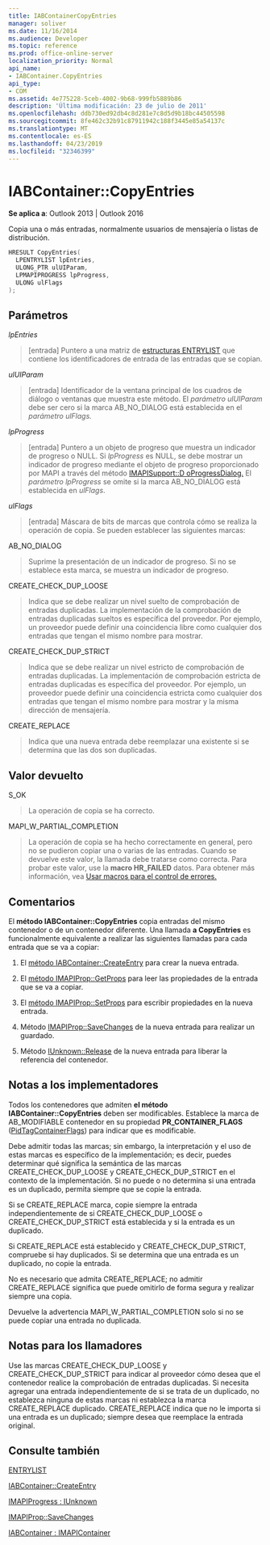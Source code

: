 ```yaml
---
title: IABContainerCopyEntries
manager: soliver
ms.date: 11/16/2014
ms.audience: Developer
ms.topic: reference
ms.prod: office-online-server
localization_priority: Normal
api_name:
- IABContainer.CopyEntries
api_type:
- COM
ms.assetid: 4e775228-5ceb-4002-9b68-999fb5889b86
description: 'Última modificación: 23 de julio de 2011'
ms.openlocfilehash: ddb730ed92db4c8d281e7c8d5d9b18bc44505598
ms.sourcegitcommit: 8fe462c32b91c87911942c188f3445e85a54137c
ms.translationtype: MT
ms.contentlocale: es-ES
ms.lasthandoff: 04/23/2019
ms.locfileid: "32346399"
---
```

# <a name="iabcontainercopyentries"></a>IABContainer::CopyEntries

  
  
**Se aplica a**: Outlook 2013 | Outlook 2016 
  
Copia una o más entradas, normalmente usuarios de mensajería o listas de distribución.
  
```cpp
HRESULT CopyEntries(
  LPENTRYLIST lpEntries,
  ULONG_PTR ulUIParam,
  LPMAPIPROGRESS lpProgress,
  ULONG ulFlags
);
```

## <a name="parameters"></a>Parámetros

 _lpEntries_
  
> [entrada] Puntero a una matriz de [estructuras ENTRYLIST](entrylist.md) que contiene los identificadores de entrada de las entradas que se copian. 
    
 _ulUIParam_
  
> [entrada] Identificador de la ventana principal de los cuadros de diálogo o ventanas que muestra este método. El _parámetro ulUIParam_ debe ser cero si la marca AB_NO_DIALOG está establecida en el _parámetro ulFlags._ 
    
 _lpProgress_
  
> [entrada] Puntero a un objeto de progreso que muestra un indicador de progreso o NULL. Si _lpProgress_ es NULL, se debe mostrar un indicador de progreso mediante el objeto de progreso proporcionado por MAPI a través del método [IMAPISupport::D oProgressDialog.](imapisupport-doprogressdialog.md) El  _parámetro lpProgress_ se omite si la marca AB_NO_DIALOG está establecida en  _ulFlags_.
    
 _ulFlags_
  
> [entrada] Máscara de bits de marcas que controla cómo se realiza la operación de copia. Se pueden establecer las siguientes marcas:
    
AB_NO_DIALOG 
  
> Suprime la presentación de un indicador de progreso. Si no se establece esta marca, se muestra un indicador de progreso.
    
CREATE_CHECK_DUP_LOOSE 
  
> Indica que se debe realizar un nivel suelto de comprobación de entradas duplicadas. La implementación de la comprobación de entradas duplicadas sueltos es específica del proveedor. Por ejemplo, un proveedor puede definir una coincidencia libre como cualquier dos entradas que tengan el mismo nombre para mostrar.
    
CREATE_CHECK_DUP_STRICT 
  
> Indica que se debe realizar un nivel estricto de comprobación de entradas duplicadas. La implementación de comprobación estricta de entradas duplicadas es específica del proveedor. Por ejemplo, un proveedor puede definir una coincidencia estricta como cualquier dos entradas que tengan el mismo nombre para mostrar y la misma dirección de mensajería.
    
CREATE_REPLACE 
  
> Indica que una nueva entrada debe reemplazar una existente si se determina que las dos son duplicadas.
    
## <a name="return-value"></a>Valor devuelto

S_OK 
  
> La operación de copia se ha correcto.
    
MAPI_W_PARTIAL_COMPLETION 
  
> La operación de copia se ha hecho correctamente en general, pero no se pudieron copiar una o varias de las entradas. Cuando se devuelve este valor, la llamada debe tratarse como correcta. Para probar este valor, use la **macro HR_FAILED** datos. Para obtener más información, vea [Usar macros para el control de errores.](using-macros-for-error-handling.md)
    
## <a name="remarks"></a>Comentarios

El **método IABContainer::CopyEntries** copia entradas del mismo contenedor o de un contenedor diferente. Una llamada **a CopyEntries** es funcionalmente equivalente a realizar las siguientes llamadas para cada entrada que se va a copiar: 
  
1. El [método IABContainer::CreateEntry](iabcontainer-createentry.md) para crear la nueva entrada. 
    
2. El [método IMAPIProp::GetProps](imapiprop-getprops.md) para leer las propiedades de la entrada que se va a copiar. 
    
3. El [método IMAPIProp::SetProps](imapiprop-setprops.md) para escribir propiedades en la nueva entrada. 
    
4. Método [IMAPIProp::SaveChanges](imapiprop-savechanges.md) de la nueva entrada para realizar un guardado. 
    
5. Método [IUnknown::Release](https://msdn.microsoft.com/library/ms682317%28VS.85%29.aspx) de la nueva entrada para liberar la referencia del contenedor. 
    
## <a name="notes-to-implementers"></a>Notas a los implementadores

Todos los contenedores que admiten **el método IABContainer::CopyEntries** deben ser modificables. Establece la marca de AB_MODIFIABLE contenedor en su propiedad **PR_CONTAINER_FLAGS** ([PidTagContainerFlags](pidtagcontainerflags-canonical-property.md)) para indicar que es modificable. 
  
Debe admitir todas las marcas; sin embargo, la interpretación y el uso de estas marcas es específico de la implementación; es decir, puedes determinar qué significa la semántica de las marcas CREATE_CHECK_DUP_LOOSE y CREATE_CHECK_DUP_STRICT en el contexto de la implementación. Si no puede o no determina si una entrada es un duplicado, permita siempre que se copie la entrada. 
  
Si se CREATE_REPLACE marca, copie siempre la entrada independientemente de si CREATE_CHECK_DUP_LOOSE o CREATE_CHECK_DUP_STRICT está establecida y si la entrada es un duplicado. 
  
Si CREATE_REPLACE está establecido y CREATE_CHECK_DUP_STRICT, compruebe si hay duplicados. Si se determina que una entrada es un duplicado, no copie la entrada. 
  
No es necesario que admita CREATE_REPLACE; no admitir CREATE_REPLACE significa que puede omitirlo de forma segura y realizar siempre una copia. 
  
Devuelve la advertencia MAPI_W_PARTIAL_COMPLETION solo si no se puede copiar una entrada no duplicada. 
  
## <a name="notes-to-callers"></a>Notas para los llamadores

Use las marcas CREATE_CHECK_DUP_LOOSE y CREATE_CHECK_DUP_STRICT para indicar al proveedor cómo desea que el contenedor realice la comprobación de entradas duplicadas. Si necesita agregar una entrada independientemente de si se trata de un duplicado, no establezca ninguna de estas marcas ni establezca la marca CREATE_REPLACE duplicado. CREATE_REPLACE indica que no le importa si una entrada es un duplicado; siempre desea que reemplace la entrada original. 
  
## <a name="see-also"></a>Consulte también



[ENTRYLIST](entrylist.md)
  
[IABContainer::CreateEntry](iabcontainer-createentry.md)
  
[IMAPIProgress : IUnknown](imapiprogressiunknown.md)
  
[IMAPIProp::SaveChanges](imapiprop-savechanges.md)
  
[IABContainer : IMAPIContainer](iabcontainerimapicontainer.md)

